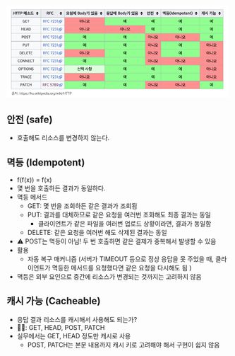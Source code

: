 ![alt text](image.png)

## 안전 (safe)

- 호출해도 리소스를 변경하지 않는다.
  <br/>

## 멱등 (Idempotent)

- f(f(x)) = f(x)
- 몇 번을 호출하든 결과가 동일하다.
- 멱등 메서드
  - GET: 몇 번을 조회하든 같은 결과가 조회됨
  - PUT: 결과를 대체하므로 같은 요청을 여러번 조회해도 최종 결과는 동일
    - 클라이언트가 같은 파일을 여러번 업로드 상황이라면, 결과가 동일함
  - DELETE: 같은 요청을 여러번 해도 삭제된 결과는 동일
- ⚠️ POST는 멱등이 아님! 두 번 호출하면 같은 결제가 중복해서 발생할 수 있음
- 활용
  - 자동 복구 매커니즘 (서버가 TIMEOUT 등으로 정상 응답을 못 주었을 때, 클라이언트가 멱등한 메서드를 요청했다면 같은 요청을 다시해도 됨 )
- 멱등은 외부 요인으로 중간에 리소스가 변경되는 것까지는 고려하지 않음
  <br/>

## 캐시 가능 (Cacheable)

- 응답 결과 리소스를 캐시해서 사용해도 되는가?
- 🙆‍♀️: GET, HEAD, POST, PATCH
- 실무에서는 GET, HEAD 정도만 캐시로 사용
  - POST, PATCH는 본문 내용까지 캐시 키로 고려해야 해서 구현이 쉽지 않음
